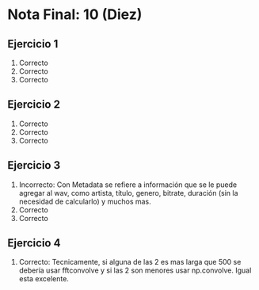 # Nota Final: 10 (Diez)


## Ejercicio 1

1. Correcto
2. Correcto
3. Correcto

## Ejercicio 2

1. Correcto
2. Correcto
3. Correcto

## Ejercicio 3

1. Incorrecto: Con Metadata se refiere a información que se le puede agregar al wav, como artista, título, genero, bitrate, duración (sin la necesidad de calcularlo) y muchos mas. 
2. Correcto
3. Correcto

## Ejercicio 4

1. Correcto: Tecnicamente, si alguna de las 2 es mas larga que 500 se debería usar fftconvolve y si las 2 son menores usar np.convolve. Igual esta excelente.
